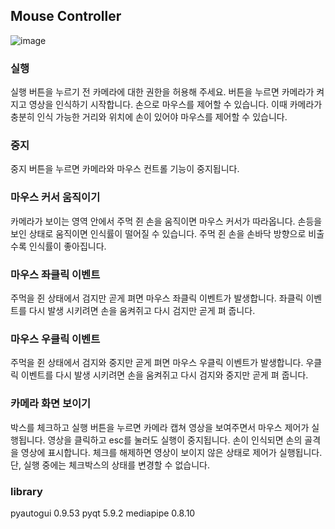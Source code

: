 ﻿## Mouse Controller
 
 ![image](https://user-images.githubusercontent.com/44926279/216830171-7ef78694-734e-4333-a63b-d0918c4522a8.png)

### 실행
실행 버튼을 누르기 전 카메라에 대한 권한을 허용해 주세요. 버튼을 누르면  카메라가 켜지고 영상을 인식하기 시작합니다. 손으로 마우스를 제어할 수 있습니다. 이때 카메라가 충분히 인식 가능한 거리와 위치에 손이 있어야 마우스를 제어할 수 있습니다.

### 중지
중지 버튼을 누르면 카메라와 마우스 컨트롤 기능이 중지됩니다.

### 마우스 커서 움직이기
카메라가 보이는 영역 안에서 주먹 쥔 손을 움직이면 마우스 커서가 따라옵니다. 손등을 보인 상태로 움직이면 인식률이 떨어질 수 있습니다. 주먹 쥔 손을 손바닥 방향으로 비출 수록 인식률이 좋아집니다.

### 마우스 좌클릭 이벤트
주먹을 쥔 상태에서 검지만 곧게 펴면 마우스 좌클릭 이벤트가 발생합니다. 좌클릭 이벤트를 다시 발생 시키려면 손을 움켜쥐고 다시 검지만 곧게 펴 줍니다.

### 마우스 우클릭 이벤트
주먹을 쥔 상태에서 검지와 중지만 곧게 펴면 마우스 우클릭 이벤트가 발생합니다. 우클릭 이벤트를 다시 발생 시키려면 손을 움켜쥐고 다시 검지와 중지만 곧게 펴 줍니다. 

### 카메라 화면 보이기
박스를 체크하고 실행 버튼을 누르면 카메라 캡쳐 영상을 보여주면서 마우스 제어가 실행됩니다. 영상을 클릭하고 esc를 눌러도 실행이 중지됩니다. 손이 인식되면 손의 골격을 영상에 표시합니다. 체크를 해제하면 영상이 보이지 않은 상태로 제어가 실행됩니다. 단, 실행 중에는 체크박스의 상태를 변경할 수 없습니다.

### library
pyautogui                 0.9.53
pyqt                      5.9.2
mediapipe                 0.8.10

